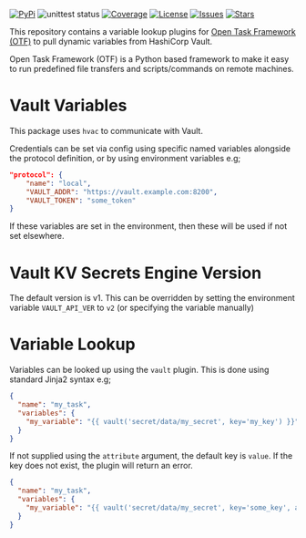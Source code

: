 [![PyPi](https://img.shields.io/pypi/v/otf-addons-vault.svg)](https://pypi.org/project/otf-addons-vault/)
![unittest status](https://github.com/adammcdonagh/otf-addons-vault/actions/workflows/test.yml/badge.svg)
[![Coverage](https://img.shields.io/codecov/c/github/adammcdonagh/otf-addons-vault.svg)](https://codecov.io/gh/adammcdonagh/otf-addons-vault)
[![License](https://img.shields.io/github/license/adammcdonagh/otf-addons-vault.svg)](https://github.com/adammcdonagh/otf-addons-vault/blob/master/LICENSE)
[![Issues](https://img.shields.io/github/issues/adammcdonagh/otf-addons-vault.svg)](https://github.com/adammcdonagh/otf-addons-vault/issues)
[![Stars](https://img.shields.io/github/stars/adammcdonagh/otf-addons-vault.svg)](https://github.com/adammcdonagh/otf-addons-vault/stargazers)

This repository contains a variable lookup plugins for [Open Task Framework (OTF)](https://github.com/adammcdonagh/open-task-framework) to pull dynamic variables from HashiCorp Vault.

Open Task Framework (OTF) is a Python based framework to make it easy to run predefined file transfers and scripts/commands on remote machines.

# Vault Variables

This package uses `hvac` to communicate with Vault.

Credentials can be set via config using specific named variables alongside the protocol definition, or by using environment variables e.g;

```json
"protocol": {
    "name": "local",
    "VAULT_ADDR": "https://vault.example.com:8200",
    "VAULT_TOKEN": "some_token"
}
```

If these variables are set in the environment, then these will be used if not set elsewhere.

# Vault KV Secrets Engine Version

The default version is v1. This can be overridden by setting the environment variable `VAULT_API_VER` to `v2` (or specifying the variable manually)

# Variable Lookup

Variables can be looked up using the `vault` plugin. This is done using standard Jinja2 syntax e.g;

```json
{
  "name": "my_task",
  "variables": {
    "my_variable": "{{ vault('secret/data/my_secret', key='my_key') }}"
  }
}
```

If not supplied using the `attribute` argument, the default key is `value`. If the key does not exist, the plugin will return an error.

```json
{
  "name": "my_task",
  "variables": {
    "my_variable": "{{ vault('secret/data/my_secret', key='some_key', attribute='password') }}"
  }
}
```
